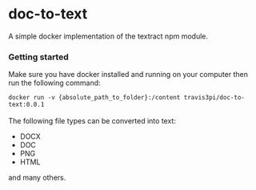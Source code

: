 <h1>doc-to-text</h1>
<p>A simple docker implementation of the textract npm module.</p>

<h3>Getting started</h3>
<p>Make sure you have docker installed and running on your computer then run the following command:</p>
<code>docker run -v {absolute_path_to_folder}:/content travis3pi/doc-to-text:0.0.1</code> 
<br>
<br>
The following file types can be converted into text:

<ul>
<li>DOCX</li>
<li>DOC</li>
<li>PNG</li>
<li>HTML</li>
</ul>
and many others.


